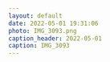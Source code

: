 ```yaml
---
layout: default
date: 2022-05-01 19:31:06
photo: IMG_3093.png
caption_header: 2022-05-01
caption: IMG_3093
---
```

